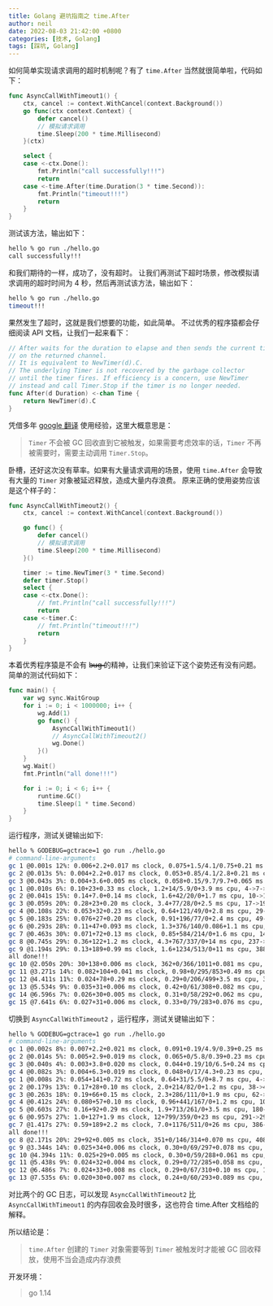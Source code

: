```yaml
---
title: Golang 避坑指南之 time.After
author: neil
date: 2022-08-03 21:42:00 +0800
categories: [技术, Golang]
tags: [踩坑, Golang]
---
```


如何简单实现请求调用的超时机制呢？有了 `time.After` 当然就很简单啦，代码如下：

```go
func AsyncCallWithTimeout1() {
	ctx, cancel := context.WithCancel(context.Background())
	go func(ctx context.Context) {
		defer cancel()
		// 模拟请求调用
		time.Sleep(200 * time.Millisecond)
	}(ctx)

	select {
	case <-ctx.Done():
		fmt.Println("call successfully!!!")
		return
	case <-time.After(time.Duration(3 * time.Second)):
		fmt.Println("timeout!!!")
		return
	}
}
```

测试该方法，输出如下：

```sh
hello % go run ./hello.go 
call successfully!!!
```

和我们期待的一样，成功了，没有超时。
让我们再测试下超时场景，修改模拟请求调用的超时时间为 4 秒，然后再测试该方法，输出如下：

```sh
hello % go run ./hello.go
timeout!!!
```

果然发生了超时，这就是我们想要的功能，如此简单。
不过优秀的程序猿都会仔细阅读 API 文档，让我们一起来看下：

```go
// After waits for the duration to elapse and then sends the current time
// on the returned channel.
// It is equivalent to NewTimer(d).C.
// The underlying Timer is not recovered by the garbage collector
// until the timer fires. If efficiency is a concern, use NewTimer
// instead and call Timer.Stop if the timer is no longer needed.
func After(d Duration) <-chan Time {
	return NewTimer(d).C
}
```

凭借多年 [google 翻译](https://translate.google.com/?hl=zh-CN) 使用经验，这里大概意思是：
>`Timer` 不会被 GC 回收直到它被触发，如果需要考虑效率的话，`Timer` 不再被需要时，需要主动调用 `Timer.Stop`。

卧槽，还好这次没有草率。如果有大量请求调用的场景，使用 `time.After` 会导致有大量的 `Timer` 对象被延迟释放，造成大量内存浪费。 原来正确的使用姿势应该是这个样子的：

```go
func AsyncCallWithTimeout2() {
	ctx, cancel := context.WithCancel(context.Background())

	go func() {
		defer cancel()
		// 模拟请求调用
		time.Sleep(200 * time.Millisecond)
	}()

	timer := time.NewTimer(3 * time.Second)
	defer timer.Stop()
	select {
	case <-ctx.Done():
		// fmt.Println("call successfully!!!")
		return
	case <-timer.C:
		// fmt.Println("timeout!!!")
		return
	}
}
```

本着优秀程序猿是不会有 b̶̶̶̶̶̶̶̶̶̶̶̶̶̶̶̵̶̶̶̶̶̶̶̶̶̶̶̶̶̶̶̵̶̶̶̶̶̶̶̶̶̶̶̶̶̶̶̵̶̶̶̶̶̶̶̶̶̶̶̶̶̶̶̶̶̶̶̶̶̶̶̶̶̶̶̶̶̶̶̵̶̶̶̶̶̶̶̶̶̶̶̶̶̶̶̵̶̶̶̶̶̶̶̶̶̶̶̶̶̶̶̵̶̶̶̶̶̶̶̶̶̶̶̶̶̶̶u̶̶̶̶̶̶̶̶̶̶̶̶̶̶̶̵̶̶̶̶̶̶̶̶̶̶̶̶̶̶̶̵̶̶̶̶̶̶̶̶̶̶̶̶̶̶̶̵̶̶̶̶̶̶̶̶̶̶̶̶̶̶̶̶̶̶̶̶̶̶̶̶̶̶̶̶̶̶̶̵̶̶̶̶̶̶̶̶̶̶̶̶̶̶̶̵̶̶̶̶̶̶̶̶̶̶̶̶̶̶̶̵̶̶̶̶̶̶̶̶̶̶̶̶̶̶̶g̶̶̶̶̶̶̶̶̶̶̶̶̶̶̶̵̶̶̶̶̶̶̶̶̶̶̶̶̶̶̶̵̶̶̶̶̶̶̶̶̶̶̶̶̶̶̶̵̶̶̶̶̶̶̶̶̶̶̶̶̶̶̶̶̶̶̶̶̶̶̶̶̶̶̶̶̶̶̶̵̶̶̶̶̶̶̶̶̶̶̶̶̶̶̶̵̶̶̶̶̶̶̶̶̶̶̶̶̶̶̶̵̶̶̶̶̶̶̶̶̶̶̶̶̶̶̶ 的精神，让我们来验证下这个姿势还有没有问题。简单的测试代码如下：

```go
func main() {
	var wg sync.WaitGroup
	for i := 0; i < 1000000; i++ {
		wg.Add(1)
		go func() {
			AsyncCallWithTimeout1()
			// AsyncCallWithTimeout2()
			wg.Done()
		}()
	}
	wg.Wait()
	fmt.Println("all done!!!")

	for i := 0; i < 6; i++ {
		runtime.GC()
		time.Sleep(1 * time.Second)
	}
}
```

运行程序，测试关键输出如下:

```sh
hello % GODEBUG=gctrace=1 go run ./hello.go
# command-line-arguments
gc 1 @0.001s 12%: 0.006+2.2+0.017 ms clock, 0.075+1.5/4.1/0.75+0.21 ms cpu, 5->6->6 MB, 6 MB goal, 12 P
gc 2 @0.013s 5%: 0.004+2.2+0.017 ms clock, 0.053+0.85/4.1/2.8+0.21 ms cpu, 11->11->10 MB, 12 MB goal, 12 P
gc 3 @0.043s 3%: 0.004+3.6+0.005 ms clock, 0.058+0.15/9.7/9.7+0.065 ms cpu, 20->20->18 MB, 21 MB goal, 12 P
gc 1 @0.010s 6%: 0.10+23+0.33 ms clock, 1.2+14/5.9/0+3.9 ms cpu, 4->7->6 MB, 5 MB goal, 12 P
gc 2 @0.041s 15%: 0.14+7.0+0.14 ms clock, 1.6+42/20/0+1.7 ms cpu, 10->11->10 MB, 12 MB goal, 12 P
gc 3 @0.059s 20%: 0.28+23+0.20 ms clock, 3.4+77/28/0+2.5 ms cpu, 17->19->17 MB, 21 MB goal, 12 P
gc 4 @0.108s 22%: 0.053+32+0.23 ms clock, 0.64+121/49/0+2.8 ms cpu, 29->32->30 MB, 35 MB goal, 12 P
gc 5 @0.183s 25%: 0.076+27+0.20 ms clock, 0.91+196/77/0+2.4 ms cpu, 49->52->50 MB, 60 MB goal, 12 P
gc 6 @0.293s 28%: 0.11+47+0.093 ms clock, 1.3+376/140/0.086+1.1 ms cpu, 85->86->79 MB, 100 MB goal, 12 P
gc 7 @0.463s 30%: 0.071+72+0.13 ms clock, 0.85+584/214/0+1.6 ms cpu, 142->144->128 MB, 158 MB goal, 12 P
gc 8 @0.745s 29%: 0.36+122+1.2 ms clock, 4.3+767/337/0+14 ms cpu, 237->237->202 MB, 256 MB goal, 12 P
gc 9 @1.194s 29%: 0.13+189+0.99 ms clock, 1.6+1234/513/0+11 ms cpu, 388->391->312 MB, 405 MB goal, 12 P
all done!!!
gc 10 @2.050s 20%: 30+138+0.006 ms clock, 362+0/366/1011+0.081 ms cpu, 565->565->364 MB, 624 MB goal, 12 P (forced)
gc 11 @3.271s 14%: 0.082+104+0.041 ms clock, 0.98+0/295/853+0.49 ms cpu, 364->364->353 MB, 729 MB goal, 12 P (forced)
gc 12 @4.411s 11%: 0.024+78+0.29 ms clock, 0.29+0/206/499+3.5 ms cpu, 353->353->250 MB, 706 MB goal, 12 P (forced)
gc 13 @5.534s 9%: 0.035+31+0.006 ms clock, 0.42+0/61/308+0.082 ms cpu, 250->250->166 MB, 500 MB goal, 12 P (forced)
gc 14 @6.596s 7%: 0.026+30+0.005 ms clock, 0.31+0/58/292+0.062 ms cpu, 166->166->166 MB, 332 MB goal, 12 P (forced)
gc 15 @7.641s 6%: 0.027+31+0.006 ms clock, 0.33+0/79/283+0.076 ms cpu, 166->166->166 MB, 332 MB goal, 12 P (forced)
```

切换到 `AsyncCallWithTimeout2` ，运行程序，测试关键输出如下：

```sh
hello % GODEBUG=gctrace=1 go run ./hello.go
# command-line-arguments
gc 1 @0.002s 8%: 0.007+2.2+0.021 ms clock, 0.091+0.19/4.9/0.39+0.25 ms cpu, 4->7->6 MB, 5 MB goal, 12 P
gc 2 @0.014s 5%: 0.005+2.9+0.019 ms clock, 0.065+0/5.8/0.39+0.23 ms cpu, 10->11->10 MB, 12 MB goal, 12 P
gc 3 @0.040s 4%: 0.003+3.8+0.020 ms clock, 0.044+0.19/10/6.5+0.24 ms cpu, 18->19->17 MB, 20 MB goal, 12 P
gc 4 @0.082s 3%: 0.004+6.3+0.019 ms clock, 0.048+0/17/4.3+0.23 ms cpu, 31->33->28 MB, 34 MB goal, 12 P
gc 1 @0.008s 2%: 0.054+141+0.72 ms clock, 0.64+31/5.5/0+8.7 ms cpu, 4->25->24 MB, 5 MB goal, 12 P
gc 2 @0.179s 13%: 0.17+28+0.10 ms clock, 2.0+214/82/0+1.2 ms cpu, 38->41->37 MB, 48 MB goal, 12 P
gc 3 @0.263s 18%: 0.19+66+0.15 ms clock, 2.3+286/111/0+1.9 ms cpu, 62->68->64 MB, 75 MB goal, 12 P
gc 4 @0.412s 24%: 0.080+57+0.10 ms clock, 0.96+441/167/0+1.2 ms cpu, 109->110->100 MB, 128 MB goal, 12 P
gc 5 @0.603s 27%: 0.16+92+0.29 ms clock, 1.9+713/261/0+3.5 ms cpu, 180->184->154 MB, 200 MB goal, 12 P
gc 6 @0.957s 27%: 1.0+127+1.9 ms clock, 12+799/359/0+23 ms cpu, 291->292->203 MB, 308 MB goal, 12 P
gc 7 @1.417s 27%: 0.59+189+2.2 ms clock, 7.0+1176/511/0+26 ms cpu, 386->389->255 MB, 407 MB goal, 12 P
all done!!!
gc 8 @2.171s 20%: 29+92+0.005 ms clock, 351+0/146/314+0.070 ms cpu, 408->408->158 MB, 510 MB goal, 12 P (forced)
gc 9 @3.344s 14%: 0.025+34+0.006 ms clock, 0.30+0/69/297+0.078 ms cpu, 158->158->158 MB, 317 MB goal, 12 P (forced)
gc 10 @4.394s 11%: 0.025+29+0.005 ms clock, 0.30+0/59/288+0.061 ms cpu, 158->158->158 MB, 317 MB goal, 12 P (forced)
gc 11 @5.438s 9%: 0.024+32+0.004 ms clock, 0.29+0/72/285+0.058 ms cpu, 158->158->158 MB, 317 MB goal, 12 P (forced)
gc 12 @6.486s 7%: 0.024+33+0.008 ms clock, 0.29+0/67/310+0.10 ms cpu, 158->158->158 MB, 317 MB goal, 12 P (forced)
gc 13 @7.535s 6%: 0.020+30+0.007 ms clock, 0.24+0/60/293+0.089 ms cpu, 158->158->158 MB, 317 MB goal, 12 P (forced)
```

对比两个的 GC 日志，可以发现 `AsyncCallWithTimeout2` 比 `AsyncCallWithTimeout1` 的内存回收会及时很多，这也符合 time.After 文档给的解释。

所以结论是：
> `time.After` 创建的 `Timer` 对象需要等到 `Timer` 被触发时才能被 GC 回收释放，使用不当会造成内存浪费

开发环境：
> go 1.14